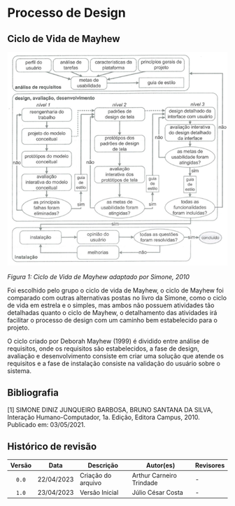 # Processo de Design

## Ciclo de Vida de Mayhew

![Ciclo de Vida Mayhew](../img/diagramamayhew.png)

*Figura 1: Ciclo de Vida de Mayhew adaptado por Simone, 2010*


Foi escolhido pelo grupo o ciclo de vida de Mayhew, o ciclo de Mayhew foi comparado com outras alternativas postas no livro da Simone, como o ciclo de vida em estrela e o simples, mas ambos não possuem atividades tão detalhadas quanto o ciclo de Mayhew, o detalhamento das atividades irá facilitar o processo de design com um caminho bem estabelecido para o projeto.

O ciclo criado por Deborah Mayhew (1999) é dividido entre análise de requisitos, onde os requisitos são estabelecidos, a fase de design, avaliação e desenvolvimento consiste em criar uma solução que atende os requisitos e a fase de instalação consiste na validação do usuário sobre o sistema.

## Bibliografia

[1] SIMONE DINIZ JUNQUEIRO BARBOSA, BRUNO SANTANA DA SILVA, Interação Humano-Computador, 1a.
Edição, Editora Campus, 2010. Publicado em: 03/05/2021.

## Histórico de revisão

| Versão     | Data        | Descrição            | Autor(es)                          | Revisores  |
| :--------: | :---------: | -------------------- | ---------------------------------- | ---------- |
| `0.0`      |  22/04/2023 | Criação do arquivo   | Arthur Carneiro Trindade           | -          |
| `1.0`      |  23/04/2023 | Versão Inicial       | Júlio César Costa                  | -          |